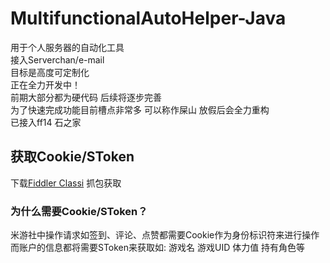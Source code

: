 # MultifunctionalAutoHelper-Java
用于个人服务器的自动化工具   
接入Serverchan/e-mail   
目标是高度可定制化    
正在全力开发中！  
前期大部分都为硬代码 后续将逐步完善  
为了快速完成功能目前槽点非常多 可以称作屎山 放假后会全力重构       
已接入ff14 石之家


## 获取Cookie/SToken
下载[Fiddler Classi](https://www.telerik.com/fiddle) 抓包获取

### 为什么需要Cookie/SToken？  
米游社中操作请求如签到、评论、点赞都需要Cookie作为身份标识符来进行操作    
而账户的信息都将需要SToken来获取如: 游戏名 游戏UID 体力值 持有角色等
